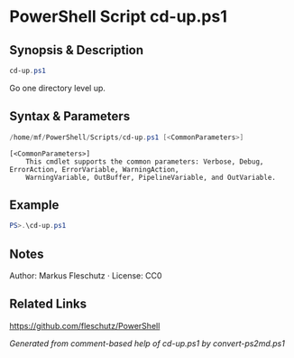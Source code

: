 # PowerShell Script cd-up.ps1

## Synopsis & Description
```powershell
cd-up.ps1
```

Go one directory level up.

## Syntax & Parameters
```powershell
/home/mf/PowerShell/Scripts/cd-up.ps1 [<CommonParameters>]
```

```
[<CommonParameters>]
    This cmdlet supports the common parameters: Verbose, Debug, ErrorAction, ErrorVariable, WarningAction, 
    WarningVariable, OutBuffer, PipelineVariable, and OutVariable.
```

## Example
```powershell
PS>.\cd-up.ps1
```


## Notes
Author: Markus Fleschutz · License: CC0

## Related Links
https://github.com/fleschutz/PowerShell

*Generated from comment-based help of cd-up.ps1 by convert-ps2md.ps1*
